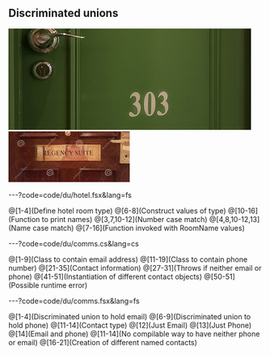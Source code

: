 ## Discriminated unions

![Number room](assets/number.jpg)
![Suite](assets/suite.jpg)


---?code=code/du/hotel.fsx&lang=fs

@[1-4](Define hotel room type)
@[6-8](Construct values of type)
@[10-16](Function to print names)
@[3,7,10-12](Number case match)
@[4,8,10-12,13](Name case match)
@[7-16](Function invoked with RoomName values)


---?code=code/du/comms.cs&lang=cs

@[1-9](Class to contain email address)
@[11-19](Class to contain phone number)
@[21-35](Contact information)
@[27-31](Throws if neither email or phone)
@[41-51](Instantiation of different contact objects)
@[50-51](Possible runtime error)


---?code=code/du/comms.fsx&lang=fs

@[1-4](Discriminated union to hold email)
@[6-9](Discriminated union to hold phone)
@[11-14](Contact type)
@[12](Just Email)
@[13](Just Phone)
@[14](Email and phone)
@[11-14](No compilable way to have neither phone or email)
@[16-21](Creation of different named contacts)


